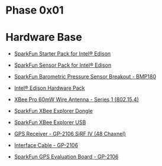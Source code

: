 Phase 0x01
==

# Hardware Base
- [SparkFun Starter Pack for Intel® Edison](https://www.sparkfun.com/products/13276)
- [SparkFun Sensor Pack for Intel® Edison](https://www.sparkfun.com/products/13094)
- [SparkFun Barometric Pressure Sensor Breakout - BMP180](https://www.sparkfun.com/products/11824)
- [Intel® Edison Hardware Pack](https://www.sparkfun.com/products/13187)

- [XBee Pro 60mW Wire Antenna - Series 1 (802.15.4)](https://www.sparkfun.com/products/8742)
- [SparkFun XBee Explorer Dongle](https://www.sparkfun.com/products/11697)
- [SparkFun XBee Explorer USB ](https://www.sparkfun.com/products/11812)

- [GPS Receiver - GP-2106 SiRF IV (48 Chaxnel)](https://www.sparkfun.com/products/10890)
- [Interface Cable - GP-2106](https://www.sparkfun.com/products/10896)
- [SparkFun GPS Evaluation Board - GP-2106](https://www.sparkfun.com/products/10995)
